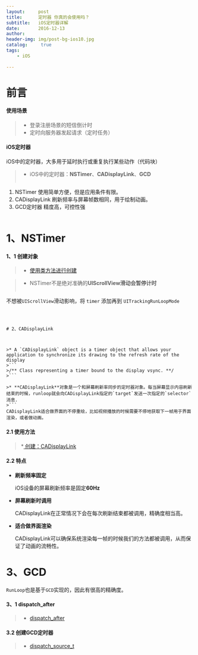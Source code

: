 ```yaml
---
layout:     post
title:      定时器 你真的会使用吗？
subtitle:   iOS定时器详解
date:       2016-12-13
author:     
header-img: img/post-bg-ios10.jpg
catalog: 	 true
tags:
    - iOS
    
---
```



# 前言


####  使用场景


>* 登录注册场景的短信倒计时
>* 定时向服务器发起请求（定时任务）
>

####  iOS定时器

iOS中的定时器，大多用于延时执行或重复执行某些动作（代码块）

>* iOS中的定时器：**NSTimer**、**CADisplayLink**、**GCD**
>```
1) NSTimer 使用简单方便，但是应用条件有限。
2) CADisplayLink 刷新频率与屏幕帧数相同，用于绘制动画。
3) GCD定时器 精度高，可控性强
>```



# 1、NSTimer


#### 1、1 创建对象

>* [使用类方法进行创建](https://gist.github.com/zhangkn/1d4cc343a19c95b5902cd3d40c298504)
><script src="https://gist.github.com/zhangkn/1d4cc343a19c95b5902cd3d40c298504.js"></script>




>* NSTimer不是绝对准确的**UIScrollView滑动会暂停计时**
>```
不想被`UIScrollView`滑动影响，将 `timer` 添加再到 `UITrackingRunLoopMode`
```



# 2、CADisplayLink



>* A `CADisplayLink` object is a timer object that allows your application to synchronize its drawing to the refresh rate of the display
>```
>/** Class representing a timer bound to the display vsync. **/
>```

>* **CADisplayLink**对象是一个和屏幕刷新率同步的定时器对象。每当屏幕显示内容刷新结束的时候，runloop就会向CADisplayLink指定的`target`发送一次指定的`selector`消息.
>```
CADisplayLink适合做界面的不停重绘，比如视频播放的时候需要不停地获取下一帧用于界面渲染，或者做动画。
```


#### 2.1 使用方法

>*[ 创建：CADisplayLink](https://gist.github.com/zhangkn/1cf414bde15aa5205c3f97db81b3588e)
><script src="https://gist.github.com/zhangkn/1cf414bde15aa5205c3f97db81b3588e.js"></script>


 

#### 2.2 特点

- **刷新频率固定**
	
	iOS设备的屏幕刷新频率是固定**60Hz**
	
- **屏幕刷新时调用**

	CADisplayLink在正常情况下会在每次刷新结束都被调用，精确度相当高。

- **适合做界面渲染**

	CADisplayLink可以确保系统渲染每一帧的时候我们的方法都被调用，从而保证了动画的流畅性。
	

# 3、GCD 


 `RunLoop`也是基于`GCD`实现的，因此有很高的精确度。
 

#### 3、1 dispatch_after

>* [dispatch_after](https://gist.github.com/zhangkn/36ebd56ac0809d21bf97b6f96dcfdb53)
><script src="https://gist.github.com/zhangkn/36ebd56ac0809d21bf97b6f96dcfdb53.js"></script>



#### 3.2 创建GCD定时器

>* [dispatch_source_t](https://gist.github.com/zhangkn/1a6e6d4df19d8cb47487f20f0bd76ec4)
><script src="https://gist.github.com/zhangkn/1a6e6d4df19d8cb47487f20f0bd76ec4.js"></script>






